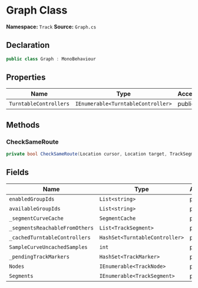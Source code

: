 # Graph Class

**Namespace:** `Track`
**Source:** `Graph.cs`

## Declaration

```csharp
public class Graph : MonoBehaviour
```

## Properties

| Name | Type | Access | Modifiers |
|------|------|--------|-----------|
| `TurntableControllers` | `IEnumerable<TurntableController>` | public | - |

## Methods

### CheckSameRoute

```csharp
private bool CheckSameRoute(Location cursor, Location target, TrackSegment.End end, float limit, out float actualDistance)
```

## Fields

| Name | Type | Access | Modifiers |
|------|------|--------|-----------|
| `enabledGroupIds` | `List<string>` | public | - |
| `availableGroupIds` | `List<string>` | public | - |
| `_segmentCurveCache` | `SegmentCache` | private | `readonly` |
| `_segmentsReachableFromOthers` | `List<TrackSegment>` | private | `readonly` |
| `_cachedTurntableControllers` | `HashSet<TurntableController>` | private | - |
| `SampleCurveUncachedSamples` | `int` | private | `const` |
| `_pendingTrackMarkers` | `HashSet<TrackMarker>` | private | `readonly` |
| `Nodes` | `IEnumerable<TrackNode>` | public | - |
| `Segments` | `IEnumerable<TrackSegment>` | public | - |

